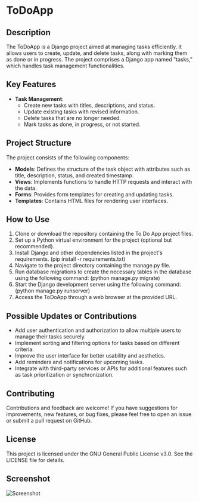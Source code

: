 # ToDoApp

## Description
The ToDoApp is a Django project aimed at managing tasks efficiently. It allows users to create, update, and delete tasks, along with marking them as done or in progress. The project comprises a Django app named "tasks," which handles task management functionalities.

## Key Features
- **Task Management**:
  - Create new tasks with titles, descriptions, and status.
  - Update existing tasks with revised information.
  - Delete tasks that are no longer needed.
  - Mark tasks as done, in progress, or not started.

## Project Structure
The project consists of the following components:
- **Models**: Defines the structure of the task object with attributes such as title, description, status, and created timestamp.
- **Views**: Implements functions to handle HTTP requests and interact with the data.
- **Forms**: Provides form templates for creating and updating tasks.
- **Templates**: Contains HTML files for rendering user interfaces.

## How to Use
1. Clone or download the repository containing the To Do App project files.
2. Set up a Python virtual environment for the project (optional but recommended).
3. Install Django and other dependencies listed in the project's requirements.
  (pip install -r requirements.txt)
4. Navigate to the project directory containing the manage.py file.
5. Run database migrations to create the necessary tables in the database using the following command:
  (python manage.py migrate)
6. Start the Django development server using the following command:
  (python manage.py runserver)
7. Access the ToDoApp through a web browser at the provided URL.
   
## Possible Updates or Contributions
- Add user authentication and authorization to allow multiple users to manage their tasks securely.
- Implement sorting and filtering options for tasks based on different criteria.
- Improve the user interface for better usability and aesthetics.
- Add reminders and notifications for upcoming tasks.
- Integrate with third-party services or APIs for additional features such as task prioritization or synchronization.

## Contributing
Contributions and feedback are welcome! If you have suggestions for improvements, new features, or bug fixes, please feel free to open an issue or submit a pull request on GitHub.

## License
This project is licensed under the GNU General Public License v3.0. See the LICENSE file for details.

## Screenshot
![Screenshot](https://github.com/typicaleoxx/ToDoApp/raw/main/screenshot/index.png)

